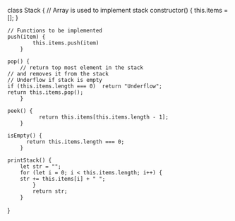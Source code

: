 class Stack {
    // Array is used to implement stack
    constructor() {
        this.items = [];
		}
  
    // Functions to be implemented
    push(item) {
			this.items.push(item)
		}
	
    pop() {
		// return top most element in the stack
    // and removes it from the stack
    // Underflow if stack is empty
    if (this.items.length === 0)  return "Underflow";
    return this.items.pop();
		}
	
    peek() {
			  return this.items[this.items.length - 1];
		}
	
    isEmpty() {
		  return this.items.length === 0;
		}
	
    printStack() {
	  	let str = "";
    	for (let i = 0; i < this.items.length; i++) {
        str += this.items[i] + " ";
			}
   			return str;
		}
}
